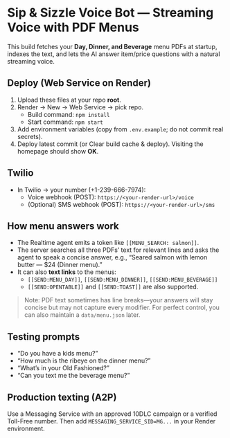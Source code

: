 # Sip & Sizzle Voice Bot — Streaming Voice with PDF Menus

This build fetches your **Day, Dinner, and Beverage** menu PDFs at startup, indexes the text, and lets the AI answer item/price questions with a natural streaming voice.

## Deploy (Web Service on Render)
1) Upload these files at your repo **root**.
2) Render → New → Web Service → pick repo.
   - Build command: `npm install`
   - Start command: `npm start`
3) Add environment variables (copy from `.env.example`; do not commit real secrets).
4) Deploy latest commit (or Clear build cache & deploy). Visiting the homepage should show **OK**.

## Twilio
- In Twilio → your number (+1-239-666-7974):
  - Voice webhook (POST): `https://<your-render-url>/voice`
  - (Optional) SMS webhook (POST): `https://<your-render-url>/sms`

## How menu answers work
- The Realtime agent emits a token like `[[MENU_SEARCH: salmon]]`.
- The server searches all three PDFs’ text for relevant lines and asks the agent to speak a concise answer, e.g., “Seared salmon with lemon butter — $24 (Dinner menu).”
- It can also **text links** to the menus:
  - `[[SEND:MENU_DAY]]`, `[[SEND:MENU_DINNER]]`, `[[SEND:MENU_BEVERAGE]]`
  - `[[SEND:OPENTABLE]]` and `[[SEND:TOAST]]` are also supported.

> Note: PDF text sometimes has line breaks—your answers will stay concise but may not capture every modifier. For perfect control, you can also maintain a `data/menu.json` later.

## Testing prompts
- “Do you have a kids menu?”
- “How much is the ribeye on the dinner menu?”
- “What’s in your Old Fashioned?”
- “Can you text me the beverage menu?”

## Production texting (A2P)
Use a Messaging Service with an approved 10DLC campaign or a verified Toll-Free number. Then add `MESSAGING_SERVICE_SID=MG...` in your Render environment.

